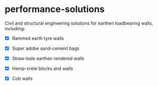 # performance-solutions
Civil and structural engineering solutions for earthen loadbearing walls, including:
  - [x] Rammed earth tyre walls
  - [x] Super adobe sand-cement bags
  - [x] Straw-bale earthen rendered walls
  - [x] Hemp-crete blocks and walls
  - [x] Cob walls 

